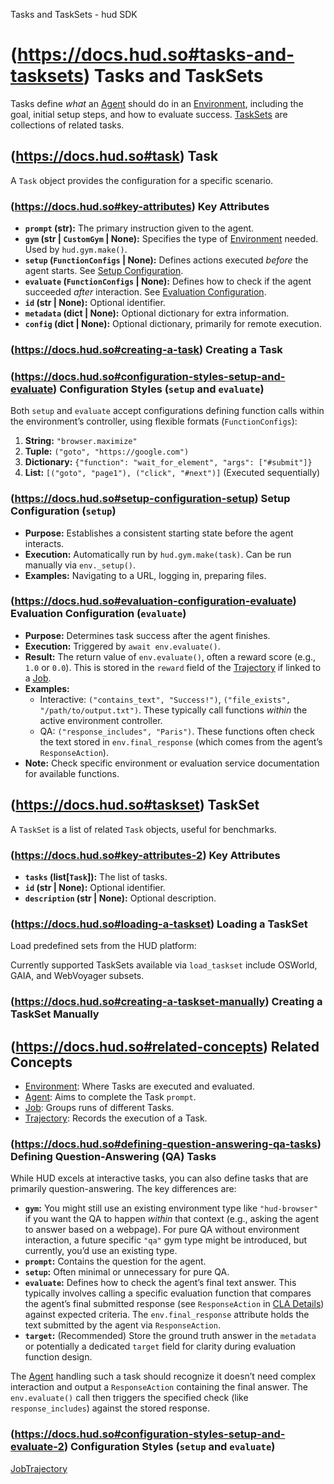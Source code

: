 Tasks and TaskSets - hud SDK

# (https://docs.hud.so#tasks-and-tasksets) Tasks and TaskSets

Tasks define *what* an [Agent](https://docs.hud.so/concepts/agent) should do in an [Environment](https://docs.hud.so/concepts/environment), including the goal, initial setup steps, and how to evaluate success. [TaskSets](https://docs.hud.so/_sites/docs.hud.so/concepts/task#taskset) are collections of related tasks.

## (https://docs.hud.so#task) Task

A `Task` object provides the configuration for a specific scenario.

### (https://docs.hud.so#key-attributes) Key Attributes

- **`prompt` (str):** The primary instruction given to the agent.
- **`gym` (str | `CustomGym` | None):** Specifies the type of [Environment](https://docs.hud.so/concepts/environment) needed. Used by `hud.gym.make()`.
- **`setup` (`FunctionConfigs` | None):** Defines actions executed *before* the agent starts. See [Setup Configuration](https://docs.hud.so/_sites/docs.hud.so/concepts/task#setup-configuration).
- **`evaluate` (`FunctionConfigs` | None):** Defines how to check if the agent succeeded *after* interaction. See [Evaluation Configuration](https://docs.hud.so/_sites/docs.hud.so/concepts/task#evaluation-configuration).
- **`id` (str | None):** Optional identifier.
- **`metadata` (dict | None):** Optional dictionary for extra information.
- **`config` (dict | None):** Optional dictionary, primarily for remote execution.

### (https://docs.hud.so#creating-a-task) Creating a Task


### (https://docs.hud.so#configuration-styles-setup-and-evaluate) Configuration Styles (`setup` and `evaluate`)

Both `setup` and `evaluate` accept configurations defining function calls within the environment’s controller, using flexible formats (`FunctionConfigs`):

1. **String:** `"browser.maximize"`
2. **Tuple:** `("goto", "https://google.com")`
3. **Dictionary:** `{"function": "wait_for_element", "args": ["#submit"]}`
4. **List:** `[("goto", "page1"), ("click", "#next")]` (Executed sequentially)

### (https://docs.hud.so#setup-configuration-setup) Setup Configuration (`setup`)

- **Purpose:** Establishes a consistent starting state before the agent interacts.
- **Execution:** Automatically run by `hud.gym.make(task)`. Can be run manually via `env._setup()`.
- **Examples:** Navigating to a URL, logging in, preparing files.

### (https://docs.hud.so#evaluation-configuration-evaluate) Evaluation Configuration (`evaluate`)

- **Purpose:** Determines task success after the agent finishes.
- **Execution:** Triggered by `await env.evaluate()`.
- **Result:** The return value of `env.evaluate()`, often a reward score (e.g., `1.0` or `0.0`). This is stored in the `reward` field of the [Trajectory](https://docs.hud.so/concepts/trajectory) if linked to a [Job](https://docs.hud.so/concepts/job).
- **Examples:**
  - Interactive: `("contains_text", "Success!")`, `("file_exists", "/path/to/output.txt")`. These typically call functions *within* the active environment controller.
  - QA: `("response_includes", "Paris")`. These functions often check the text stored in `env.final_response` (which comes from the agent’s `ResponseAction`).
- **Note:** Check specific environment or evaluation service documentation for available functions.

## (https://docs.hud.so#taskset) TaskSet

A `TaskSet` is a list of related `Task` objects, useful for benchmarks.

### (https://docs.hud.so#key-attributes-2) Key Attributes

- **`tasks` (list[`Task`]):** The list of tasks.
- **`id` (str | None):** Optional identifier.
- **`description` (str | None):** Optional description.

### (https://docs.hud.so#loading-a-taskset) Loading a TaskSet

Load predefined sets from the HUD platform:


Currently supported TaskSets available via `load_taskset` include OSWorld, GAIA, and WebVoyager subsets.

### (https://docs.hud.so#creating-a-taskset-manually) Creating a TaskSet Manually


## (https://docs.hud.so#related-concepts) Related Concepts

- [Environment](https://docs.hud.so/concepts/environment): Where Tasks are executed and evaluated.
- [Agent](https://docs.hud.so/concepts/agent): Aims to complete the Task `prompt`.
- [Job](https://docs.hud.so/concepts/job): Groups runs of different Tasks.
- [Trajectory](https://docs.hud.so/concepts/trajectory): Records the execution of a Task.

### (https://docs.hud.so#defining-question-answering-qa-tasks) Defining Question-Answering (QA) Tasks

While HUD excels at interactive tasks, you can also define tasks that are primarily question-answering. The key differences are:

- **`gym`:** You might still use an existing environment type like `"hud-browser"` if you want the QA to happen *within* that context (e.g., asking the agent to answer based on a webpage). For pure QA without environment interaction, a future specific `"qa"` gym type might be introduced, but currently, you’d use an existing type.
- **`prompt`:** Contains the question for the agent.
- **`setup`:** Often minimal or unnecessary for pure QA.
- **`evaluate`:** Defines how to check the agent’s final text answer. This typically involves calling a specific evaluation function that compares the agent’s final submitted response (see `ResponseAction` in [CLA Details](https://docs.hud.so/advanced/cla-details)) against expected criteria. The `env.final_response` attribute holds the text submitted by the agent via `ResponseAction`.
- **`target`:** (Recommended) Store the ground truth answer in the `metadata` or potentially a dedicated `target` field for clarity during evaluation function design.


The [Agent](https://docs.hud.so/concepts/agent) handling such a task should recognize it doesn’t need complex interaction and output a `ResponseAction` containing the final answer. The `env.evaluate()` call then triggers the specified check (like `response_includes`) against the stored response.

### (https://docs.hud.so#configuration-styles-setup-and-evaluate-2) Configuration Styles (`setup` and `evaluate`)

[Job](https://docs.hud.so/concepts/job)[Trajectory](https://docs.hud.so/concepts/trajectory)